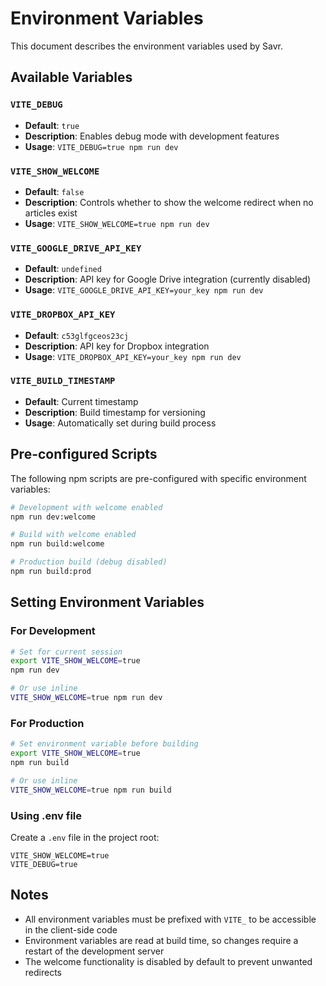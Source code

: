# Environment Variables

This document describes the environment variables used by Savr.

## Available Variables

### `VITE_DEBUG`

- **Default**: `true`
- **Description**: Enables debug mode with development features
- **Usage**: `VITE_DEBUG=true npm run dev`

### `VITE_SHOW_WELCOME`

- **Default**: `false`
- **Description**: Controls whether to show the welcome redirect when no articles exist
- **Usage**: `VITE_SHOW_WELCOME=true npm run dev`

### `VITE_GOOGLE_DRIVE_API_KEY`

- **Default**: `undefined`
- **Description**: API key for Google Drive integration (currently disabled)
- **Usage**: `VITE_GOOGLE_DRIVE_API_KEY=your_key npm run dev`

### `VITE_DROPBOX_API_KEY`

- **Default**: `c53glfgceos23cj`
- **Description**: API key for Dropbox integration
- **Usage**: `VITE_DROPBOX_API_KEY=your_key npm run dev`

### `VITE_BUILD_TIMESTAMP`

- **Default**: Current timestamp
- **Description**: Build timestamp for versioning
- **Usage**: Automatically set during build process

## Pre-configured Scripts

The following npm scripts are pre-configured with specific environment variables:

```bash
# Development with welcome enabled
npm run dev:welcome

# Build with welcome enabled
npm run build:welcome

# Production build (debug disabled)
npm run build:prod
```

## Setting Environment Variables

### For Development

```bash
# Set for current session
export VITE_SHOW_WELCOME=true
npm run dev

# Or use inline
VITE_SHOW_WELCOME=true npm run dev
```

### For Production

```bash
# Set environment variable before building
export VITE_SHOW_WELCOME=true
npm run build

# Or use inline
VITE_SHOW_WELCOME=true npm run build
```

### Using .env file

Create a `.env` file in the project root:

```env
VITE_SHOW_WELCOME=true
VITE_DEBUG=true
```

## Notes

- All environment variables must be prefixed with `VITE_` to be accessible in the client-side code
- Environment variables are read at build time, so changes require a restart of the development server
- The welcome functionality is disabled by default to prevent unwanted redirects
